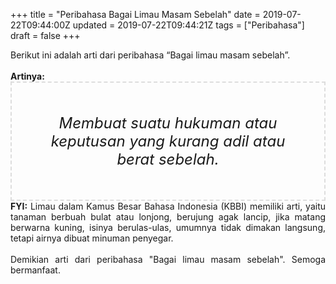 +++
title = "Peribahasa Bagai Limau Masam Sebelah"
date = 2019-07-22T09:44:00Z
updated = 2019-07-22T09:44:21Z
tags = ["Peribahasa"]
draft = false
+++

<div dir="ltr" style="text-align: left;" trbidi="on"><div style="text-align: justify;">Berikut ini adalah arti dari peribahasa “Bagai limau masam sebelah”.</div><br /><div style="text-align: justify;"><b>Artinya:</b></div><div style="border: 2px dashed #ddd; font-size: 24px; height: auto; margin: 0 auto; padding: 50px; text-align: center; width: auto;"><i>Membuat suatu hukuman atau keputusan yang kurang adil atau berat sebelah.</i></div><div style="text-align: justify;"><b>FYI:</b> Limau dalam Kamus Besar Bahasa Indonesia (KBBI) memiliki arti, yaitu tanaman berbuah bulat atau lonjong, berujung agak lancip, jika matang berwarna kuning, isinya berulas-ulas, umumnya tidak dimakan langsung, tetapi airnya dibuat minuman penyegar.<br /><br /></div><div style="text-align: justify;">Demikian arti dari peribahasa "Bagai limau masam sebelah". Semoga bermanfaat.</div></div>
